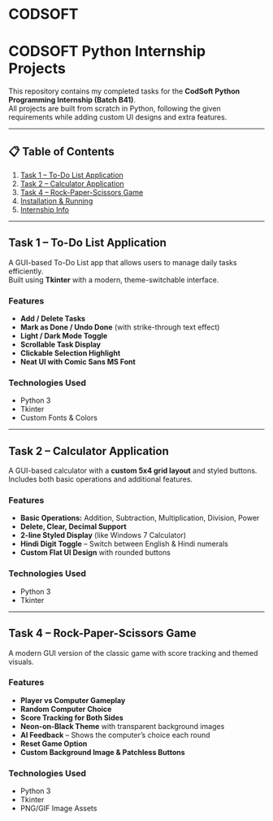 # CODSOFT
# CODSOFT Python Internship Projects

This repository contains my completed tasks for the **CodSoft Python Programming Internship (Batch B41)**.  
All projects are built from scratch in Python, following the given requirements while adding custom UI designs and extra features.

---

## 📋 Table of Contents
1. [Task 1 – To-Do List Application](#task-1--to-do-list-application)
2. [Task 2 – Calculator Application](#task-2--calculator-application)
3. [Task 4 – Rock-Paper-Scissors Game](#task-4--rock-paper-scissors-game)
4. [Installation & Running](#installation--running)
5. [Internship Info](#internship-info)

---

## **Task 1 – To-Do List Application**
A GUI-based To-Do List app that allows users to manage daily tasks efficiently.  
Built using **Tkinter** with a modern, theme-switchable interface.

### Features
- **Add / Delete Tasks**
- **Mark as Done / Undo Done** (with strike-through text effect)
- **Light / Dark Mode Toggle**
- **Scrollable Task Display**
- **Clickable Selection Highlight**
- **Neat UI with Comic Sans MS Font**

### Technologies Used
- Python 3
- Tkinter
- Custom Fonts & Colors

---

## **Task 2 – Calculator Application**
A GUI-based calculator with a **custom 5x4 grid layout** and styled buttons.  
Includes both basic operations and additional features.

### Features
- **Basic Operations:** Addition, Subtraction, Multiplication, Division, Power
- **Delete, Clear, Decimal Support**
- **2-line Styled Display** (like Windows 7 Calculator)
- **Hindi Digit Toggle** – Switch between English & Hindi numerals
- **Custom Flat UI Design** with rounded buttons

### Technologies Used
- Python 3
- Tkinter

---

## **Task 4 – Rock-Paper-Scissors Game**
A modern GUI version of the classic game with score tracking and themed visuals.

### Features
- **Player vs Computer Gameplay**
- **Random Computer Choice**
- **Score Tracking for Both Sides**
- **Neon-on-Black Theme** with transparent background images
- **AI Feedback** – Shows the computer’s choice each round
- **Reset Game Option**
- **Custom Background Image & Patchless Buttons**

### Technologies Used
- Python 3
- Tkinter
- PNG/GIF Image Assets
